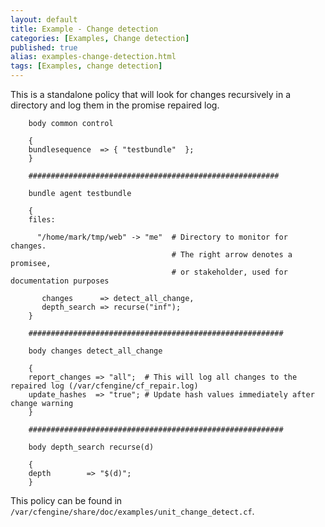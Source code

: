 ```yaml
---
layout: default
title: Example - Change detection
categories: [Examples, Change detection]
published: true
alias: examples-change-detection.html
tags: [Examples, change detection]
---
```


This is a standalone policy that will look for changes recursively in a directory and log them in the promise repaired log.

```cf3
    body common control

    {
    bundlesequence  => { "testbundle"  };
    }

    ########################################################

    bundle agent testbundle

    {
    files:

      "/home/mark/tmp/web" -> "me"  # Directory to monitor for changes.
                                    # The right arrow denotes a promisee,
                                    # or stakeholder, used for documentation purposes

       changes      => detect_all_change,
       depth_search => recurse("inf");
    }

    #########################################################

    body changes detect_all_change

    {
    report_changes => "all";  # This will log all changes to the repaired log (/var/cfengine/cf_repair.log)
    update_hashes  => "true"; # Update hash values immediately after change warning
    }

    #########################################################

    body depth_search recurse(d)

    {
    depth        => "$(d)";
    }
```

This policy can be found in `/var/cfengine/share/doc/examples/unit_change_detect.cf`.
